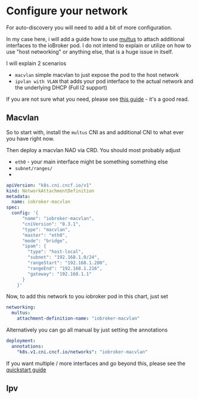 # Configure your network

For auto-discovery you will need to add a bit of more configuration.

In my case here, i will add a guide how to use [multus](https://github.com/k8snetworkplumbingwg/multus-cni) to attach additional interfaces to the ioBroker pod.
I do not intend to explain or utilize on how to use "host networking" or anything else, that is a huge issue in itself.

I will explain 2 scenarios

- `macvlan` simple macvlan to just expose the pod to the host network
- `ipvlan with VLAN` that adds your pod interface to the actual network and the underlying DHCP (Full l2 support)

If you are not sure what you need, please see [this guide](https://devopstales.github.io/kubernetes/multus/) - it's a good read.

## Macvlan
So to start with, install the `multus` CNI as and additional CNI to what ever you have right now.

Then deploy a macvlan NAD via CRD. You should most probably adjust

- `eth0` - your main interface might be something something else
- `subnet/ranges/`
- 
```yaml
apiVersion: "k8s.cni.cncf.io/v1"
kind: NetworkAttachmentDefinition
metadata:
  name: iobroker-macvlan
spec:
  config: '{
      "name": "iobroker-macvlan",
      "cniVersion": "0.3.1",
      "type": "macvlan",
      "master": "eth0",
      "mode": "bridge",
      "ipam": {
        "type": "host-local",
        "subnet": "192.168.1.0/24",
        "rangeStart": "192.168.1.200",
        "rangeEnd": "192.168.1.216",
        "gateway": "192.168.1.1"
      }
    }'
```

Now, to add this network to you iobroker pod in this chart, just set

```yaml
networking:
  multus:
    attachment-definition-name: "iobroker-macvlan"
```

Alternatively you can go all manual by just setting the annotations

```yaml
deployment:
  annotations:
    "k8s.v1.cni.cncf.io/networks": "iobroker-macvlan"
```

If you want multiple / more interfaces and go beyond this, please see the [quickstart guide](https://github.com/k8snetworkplumbingwg/multus-cni/blob/master/docs/quickstart.md)


## Ipv
